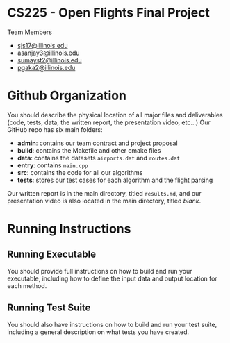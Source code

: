 # CS225 - Open Flights Final Project

Team Members
* sjs17@illinois.edu
* asanjay3@illinois.edu
* sumayst2@illinois.edu
* pgaka2@illinois.edu

# Github Organization
You should describe the physical location of all major files and deliverables (code, tests, data, the written report, the presentation video, etc…)
Our GitHub repo has six main folders:
- **admin**: contains our team contract and project proposal
- **build**: contains the Makefile and other cmake files
- **data**: contains the datasets `airports.dat` and `routes.dat`
- **entry**: contains `main.cpp`
- **src**: contains the code for all our algorithms
- **tests**: stores our test cases for each algorithm and the flight parsing

Our written report is in the main directory, titled `results.md`, and our presentation video is also located in the main directory, titled *blank*.

# Running Instructions
## Running Executable
You should provide full instructions on how to build and run your executable, including how to define the input data and output location for each method. 
## Running Test Suite
You should also have instructions on how to build and run your test suite, including a general description on what tests you have created.
